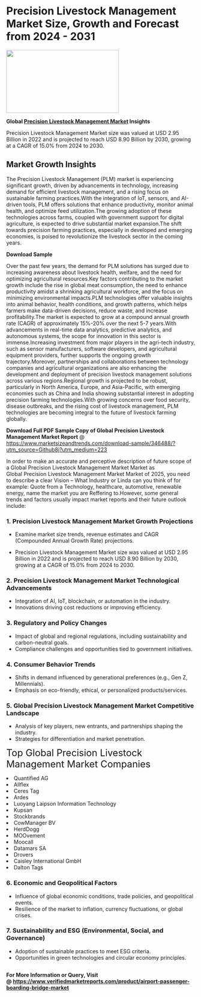 <H1>Precision Livestock Management Market Size, Growth and Forecast from 2024 - 2031</H1><img class="aligncenter size-medium wp-image-584254" src="https://thirdeyenews.in/wp-content/uploads/2024/09/Global-Market-Research-300x168.jpeg" alt="" width="300" height="168" /><p><strong>Global&nbsp;<a href="https://www.marketsizeandtrends.com/download-sample/346488/?utm_source=Github8j?utm_medium=223">Precision Livestock Management Market</a> Insights</strong></p><p>Precision Livestock Management Market size was valued at USD 2.95 Billion in 2022 and is projected to reach USD 8.90 Billion by 2030, growing at a CAGR of 15.0% from 2024 to 2030.</p><p><h2>Market Growth Insights</h2> <p>The Precision Livestock Management (PLM) market is experiencing significant growth, driven by advancements in technology, increasing demand for efficient livestock management, and a rising focus on sustainable farming practices.With the integration of IoT, sensors, and AI-driven tools, PLM offers solutions that enhance productivity, monitor animal health, and optimize feed utilization.The growing adoption of these technologies across farms, coupled with government support for digital agriculture, is expected to drive substantial market expansion.The shift towards precision farming practices, especially in developed and emerging economies, is poised to revolutionize the livestock sector in the coming years.</p> <p><strong>Download Sample</strong></p> <p>Over the past few years, the demand for PLM solutions has surged due to increasing awareness about livestock health, welfare, and the need for optimizing agricultural resources.Key factors contributing to the market growth include the rise in global meat consumption, the need to enhance productivity amidst a shrinking agricultural workforce, and the focus on minimizing environmental impacts.PLM technologies offer valuable insights into animal behavior, health conditions, and growth patterns, which helps farmers make data-driven decisions, reduce waste, and increase profitability.The market is expected to grow at a compound annual growth rate (CAGR) of approximately 15%-20% over the next 5-7 years.With advancements in real-time data analytics, predictive analytics, and autonomous systems, the scope for innovation in this sector is immense.Increasing investment from major players in the agri-tech industry, such as sensor manufacturers, software developers, and agricultural equipment providers, further supports the ongoing growth trajectory.Moreover, partnerships and collaborations between technology companies and agricultural organizations are also enhancing the development and deployment of precision livestock management solutions across various regions.Regional growth is projected to be robust, particularly in North America, Europe, and Asia-Pacific, with emerging economies such as China and India showing substantial interest in adopting precision farming technologies.With growing concerns over food security, disease outbreaks, and the rising cost of livestock management, PLM technologies are becoming integral to the future of livestock farming globally.</p> <p><span class=""><strong>Download Full PDF Sample Copy of Global Precision Livestock Management Market Report</strong> @ <a href="https://www.marketsizeandtrends.com/download-sample/346488/?utm_source=Github8j?utm_medium=223" target="_blank">https://www.marketsizeandtrends.com/download-sample/346488/?utm_source=Github8j?utm_medium=223</a></span></p><p>In order to make an accurate and perceptive description of future scope of a Global&nbsp;Precision Livestock Management Market Market as Global&nbsp;Precision Livestock Management Market Market of 2025, you need to describe a clear Vision &ndash; What Industry or Linda can you think of for example: Quote from a Technology, healthcare, automotive, renewable energy, name the market you are Reffering to.However, some general trends and factors usually impact market reports and their future outlook include:</p><h3>1.&nbsp;<strong>Precision Livestock Management Market Growth Projections</strong></h3><ul><li>Examine market size trends, revenue estimates and CAGR (Compounded Annual Growth Rate) projections.</li><li><p>Precision Livestock Management Market size was valued at USD 2.95 Billion in 2022 and is projected to reach USD 8.90 Billion by 2030, growing at a CAGR of 15.0% from 2024 to 2030.</p></li></ul><h3>2.&nbsp;<strong>Precision Livestock Management Market Technological Advancements</strong></h3><ul><li>Integration of AI, IoT, blockchain, or automation in the industry.</li><li>Innovations driving cost reductions or improving efficiency.</li></ul><h3>3.&nbsp;<strong>Regulatory and Policy Changes</strong></h3><ul><li>Impact of global and regional regulations, including sustainability and carbon-neutral goals.</li><li>Compliance challenges and opportunities tied to government initiatives.</li></ul><h3>4.&nbsp;<strong>Consumer Behavior Trends</strong></h3><ul><li>Shifts in demand influenced by generational preferences (e.g., Gen Z, Millennials).</li><li>Emphasis on eco-friendly, ethical, or personalized products/services.</li></ul><h3>5.&nbsp;<strong>Global Precision Livestock Management Market Competitive Landscape</strong></h3><ul><li>Analysis of key players, new entrants, and partnerships shaping the industry.</li><li>Strategies for differentiation and market penetration.</li></ul><p data-pm-slice="1 1 []"><span style="color: inherit; font-family: inherit; font-size: 25px;">Top Global Precision Livestock Management Market Companies</span></p><div class="" data-test-id=""><p><li>Quantified AG</li><li> Allflex</li><li> Ceres Tag</li><li> Ardes</li><li> Luoyang Laipson Information Technology</li><li> Kupsan</li><li> Stockbrands</li><li> CowManager BV</li><li> HerdDogg</li><li> MOOvement</li><li> Moocall</li><li> Datamars SA</li><li> Drovers</li><li> Caisley International GmbH</li><li> Dalton Tags</li></p></div><h3>6.&nbsp;<strong>Economic and Geopolitical Factors</strong></h3><ul><li>Influence of global economic conditions, trade policies, and geopolitical events.</li><li>Resilience of the market to inflation, currency fluctuations, or global crises.</li></ul><h3>7.&nbsp;<strong>Sustainability and ESG (Environmental, Social, and Governance)</strong></h3><ul><li>Adoption of sustainable practices to meet ESG criteria.</li><li>Opportunities in green technologies and circular economy principles.</li></ul><h2><strong style="font-size: 14px;">For More Information or Query, Visit @&nbsp;</strong><a style="background-color: #ffffff; font-size: 14px;" href="https://www.marketsizeandtrends.com/report/precision-livestock-management-market/" target="_blank">https://www.verifiedmarketreports.com/product/airport-passenger-boarding-bridge-market</a></h2>